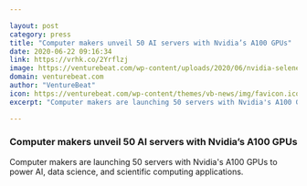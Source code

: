 ```yaml
---

layout: post
category: press
title: "Computer makers unveil 50 AI servers with Nvidia’s A100 GPUs"
date: 2020-06-22 09:16:34
link: https://vrhk.co/2Yrflzj
image: https://venturebeat.com/wp-content/uploads/2020/06/nvidia-selene.jpg?w=1200&strip=all
domain: venturebeat.com
author: "VentureBeat"
icon: https://venturebeat.com/wp-content/themes/vb-news/img/favicon.ico
excerpt: "Computer makers are launching 50 servers with Nvidia's A100 GPUs to power AI, data science, and scientific computing applications."

---
```


### Computer makers unveil 50 AI servers with Nvidia’s A100 GPUs

Computer makers are launching 50 servers with Nvidia's A100 GPUs to power AI, data science, and scientific computing applications.